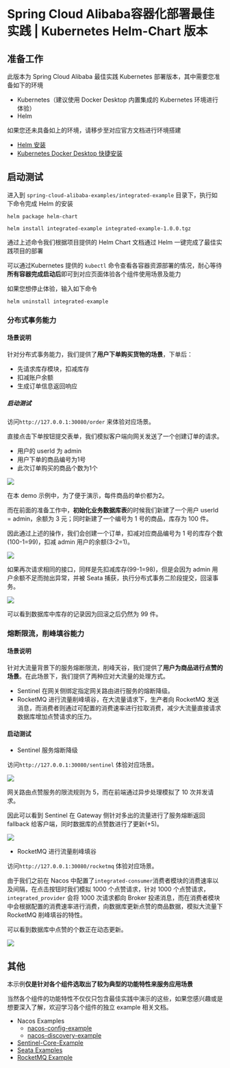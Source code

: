 # Spring Cloud Alibaba容器化部署最佳实践 | Kubernetes Helm-Chart 版本

## 准备工作

此版本为 Spring Cloud Alibaba 最佳实践 Kubernetes 部署版本，其中需要您准备如下的环境

- Kubernetes（建议使用 Docker Desktop 内置集成的 Kubernetes 环境进行体验）
- Helm 

如果您还未具备如上的环境，请移步至对应官方文档进行环境搭建

- [Helm 安装](https://helm.sh/zh/docs/intro/install/)
- [Kubernetes Docker Desktop 快捷安装](https://docs.docker.com/desktop/kubernetes/)

## 启动测试

进入到 `spring-cloud-alibaba-examples/integrated-example` 目录下，执行如下命令完成 Helm 的安装
```shell
helm package helm-chart

helm install integrated-example integrated-example-1.0.0.tgz
```
通过上述命令我们根据项目提供的 Helm Chart 文档通过 Helm 一键完成了最佳实践项目的部署

可以通过Kubernetes 提供的 `kubectl` 命令查看各容器资源部署的情况，耐心等待**所有容器完成启动后**即可到对应页面体验各个组件使用场景及能力

如果您想停止体验，输入如下命令
```shell
helm uninstall integrated-example
```

### 分布式事务能力

#### 场景说明

针对分布式事务能力，我们提供了**用户下单购买货物的场景**，下单后：

- 先请求库存模块，扣减库存
- 扣减账户余额
- 生成订单信息返回响应

##### 启动测试

访问`http://127.0.0.1:30080/order` 来体验对应场景。

直接点击下单按钮提交表单，我们模拟客户端向网关发送了一个创建订单的请求。

- 用户的 userId 为 admin
- 用户下单的商品编号为1号
- 此次订单购买的商品个数为1个

![](https://my-img-1.oss-cn-hangzhou.aliyuncs.com/image-20221008112011327.png)

在本 demo 示例中，为了便于演示，每件商品的单价都为2。

而在前面的准备工作中，**初始化业务数据库表**的时候我们新建了一个用户 userId = admin，余额为 3 元；同时新建了一个编号为 1 号的商品，库存为 100 件。

因此通过上述的操作，我们会创建一个订单，扣减对应商品编号为 1 号的库存个数(100-1=99)，扣减 admin 用户的余额(3-2=1)。

![](https://my-img-1.oss-cn-hangzhou.aliyuncs.com/image-20221008111903019.png)

如果再次请求相同的接口，同样是先扣减库存(99-1=98)，但是会因为 admin 用户余额不足而抛出异常，并被 Seata 捕获，执行分布式事务二阶段提交，回滚事务。

![](https://my-img-1.oss-cn-hangzhou.aliyuncs.com/image-20221008111924467.png)

可以看到数据库中库存的记录因为回滚之后仍然为 99 件。

### 熔断限流，削峰填谷能力

#### 场景说明

针对大流量背景下的服务熔断限流，削峰天谷，我们提供了**用户为商品进行点赞的场景**。在此场景下，我们提供了两种应对大流量的处理方式。

- Sentinel 在网关侧绑定指定网关路由进行服务的熔断降级。
- RocketMQ 进行流量削峰填谷，在大流量请求下，生产者向 RocketMQ 发送消息，而消费者则通过可配置的消费速率进行拉取消费，减少大流量直接请求数据库增加点赞请求的压力。

#### 启动测试

- Sentinel 服务熔断降级

访问`http://127.0.0.1:30080/sentinel` 体验对应场景。

![](https://my-img-1.oss-cn-hangzhou.aliyuncs.com/image-20221008112154213.png)

网关路由点赞服务的限流规则为 5，而在前端通过异步处理模拟了 10 次并发请求。

因此可以看到 Sentinel 在 Gateway 侧针对多出的流量进行了服务熔断返回 fallback 给客户端，同时数据库的点赞数进行了更新(+5)。

![](https://my-img-1.oss-cn-hangzhou.aliyuncs.com/image-20221008112036924.png)

- RocketMQ 进行流量削峰填谷

访问`http://127.0.0.1:30080/rocketmq` 体验对应场景。

由于我们之前在 Nacos 中配置了`integrated-consumer`消费者模块的消费速率以及间隔，在点击按钮时我们模拟 1000 个点赞请求，针对 1000 个点赞请求，`integrated_provider`
会将 1000 次请求都向 Broker 投递消息，而在消费者模块中会根据配置的消费速率进行消费，向数据库更新点赞的商品数据，模拟大流量下 RocketMQ 削峰填谷的特性。

可以看到数据库中点赞的个数正在动态更新。

![](https://my-img-1.oss-cn-hangzhou.aliyuncs.com/image-20221008112225839.png)

## 其他

本示例**仅是针对各个组件选取出了较为典型的功能特性来服务应用场景**

当然各个组件的功能特性不仅仅只包含最佳实践中演示的这些，如果您感兴趣或是想要深入了解，欢迎学习各个组件的独立 example 相关文档。

- Nacos Examples
    - [nacos-config-example](../../nacos-example/nacos-config-example/readme-zh.md)
    - [nacos-discovery-example](../../nacos-example/nacos-discovery-example/readme-zh.md)
- [Sentinel-Core-Example](../../sentinel-example/sentinel-core-example/readme-zh.md)
- [Seata Examples](../../seata-example/readme-zh.md)
- [RocketMQ Example](../../rocketmq-example/readme-zh.md)